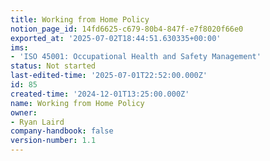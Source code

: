 ```yaml
---
title: Working from Home Policy
notion_page_id: 14fd6625-c679-80b4-847f-e7f8020f66e0
exported_at: '2025-07-02T18:44:51.630335+00:00'
ims:
- 'ISO 45001: Occupational Health and Safety Management'
status: Not started
last-edited-time: '2025-07-01T22:52:00.000Z'
id: 85
created-time: '2024-12-01T13:25:00.000Z'
name: Working from Home Policy
owner:
- Ryan Laird
company-handbook: false
version-number: 1.1
---
```


<!-- Unsupported block type: unsupported -->